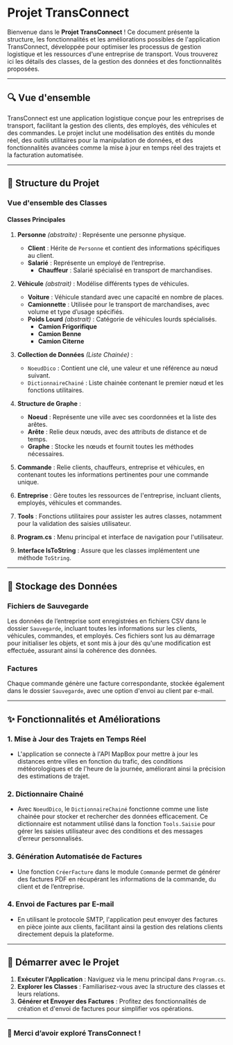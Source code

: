 # Projet TransConnect

Bienvenue dans le **Projet TransConnect** ! Ce document présente la structure, les fonctionnalités et les améliorations possibles de l'application TransConnect, développée pour optimiser les processus de gestion logistique et les ressources d'une entreprise de transport. Vous trouverez ici les détails des classes, de la gestion des données et des fonctionnalités proposées.

---

## 🔍 Vue d'ensemble

TransConnect est une application logistique conçue pour les entreprises de transport, facilitant la gestion des clients, des employés, des véhicules et des commandes. Le projet inclut une modélisation des entités du monde réel, des outils utilitaires pour la manipulation de données, et des fonctionnalités avancées comme la mise à jour en temps réel des trajets et la facturation automatisée.

---

## 📂 Structure du Projet

### Vue d'ensemble des Classes

#### Classes Principales

1. **Personne** *(abstraite)* : Représente une personne physique.
   - **Client** : Hérite de `Personne` et contient des informations spécifiques au client.
   - **Salarié** : Représente un employé de l’entreprise.
      - **Chauffeur** : Salarié spécialisé en transport de marchandises.

2. **Véhicule** *(abstrait)* : Modélise différents types de véhicules.
   - **Voiture** : Véhicule standard avec une capacité en nombre de places.
   - **Camionnette** : Utilisée pour le transport de marchandises, avec volume et type d’usage spécifiés.
   - **Poids Lourd** *(abstrait)* : Catégorie de véhicules lourds spécialisés.
      - **Camion Frigorifique**
      - **Camion Benne**
      - **Camion Citerne**

3. **Collection de Données** *(Liste Chainée)* :
   - `NoeudDico` : Contient une clé, une valeur et une référence au nœud suivant.
   - `DictionnaireChainé` : Liste chainée contenant le premier nœud et les fonctions utilitaires.

4. **Structure de Graphe** :
   - **Noeud** : Représente une ville avec ses coordonnées et la liste des arêtes.
   - **Arête** : Relie deux nœuds, avec des attributs de distance et de temps.
   - **Graphe** : Stocke les nœuds et fournit toutes les méthodes nécessaires.

5. **Commande** : Relie clients, chauffeurs, entreprise et véhicules, en contenant toutes les informations pertinentes pour une commande unique.

6. **Entreprise** : Gère toutes les ressources de l'entreprise, incluant clients, employés, véhicules et commandes.

7. **Tools** : Fonctions utilitaires pour assister les autres classes, notamment pour la validation des saisies utilisateur.

8. **Program.cs** : Menu principal et interface de navigation pour l'utilisateur.

9. **Interface IsToString** : Assure que les classes implémentent une méthode `ToString`.

---

## 📁 Stockage des Données

### Fichiers de Sauvegarde

Les données de l’entreprise sont enregistrées en fichiers CSV dans le dossier `Sauvegarde`, incluant toutes les informations sur les clients, véhicules, commandes, et employés. Ces fichiers sont lus au démarrage pour initialiser les objets, et sont mis à jour dès qu'une modification est effectuée, assurant ainsi la cohérence des données.

### Factures

Chaque commande génère une facture correspondante, stockée également dans le dossier `Sauvegarde`, avec une option d'envoi au client par e-mail.

---

## ✨ Fonctionnalités et Améliorations

### 1. Mise à Jour des Trajets en Temps Réel
   - L'application se connecte à l'API MapBox pour mettre à jour les distances entre villes en fonction du trafic, des conditions météorologiques et de l'heure de la journée, améliorant ainsi la précision des estimations de trajet.

### 2. Dictionnaire Chainé
   - Avec `NoeudDico`, le `DictionnaireChainé` fonctionne comme une liste chainée pour stocker et rechercher des données efficacement. Ce dictionnaire est notamment utilisé dans la fonction `Tools.Saisie` pour gérer les saisies utilisateur avec des conditions et des messages d’erreur personnalisés.

### 3. Génération Automatisée de Factures
   - Une fonction `CréerFacture` dans le module `Commande` permet de générer des factures PDF en récupérant les informations de la commande, du client et de l’entreprise.

### 4. Envoi de Factures par E-mail
   - En utilisant le protocole SMTP, l'application peut envoyer des factures en pièce jointe aux clients, facilitant ainsi la gestion des relations clients directement depuis la plateforme.

---

## 🎉 Démarrer avec le Projet

1. **Exécuter l'Application** : Naviguez via le menu principal dans `Program.cs`.
2. **Explorer les Classes** : Familiarisez-vous avec la structure des classes et leurs relations.
3. **Générer et Envoyer des Factures** : Profitez des fonctionnalités de création et d'envoi de factures pour simplifier vos opérations.

---

### 🚀 Merci d’avoir exploré TransConnect !
